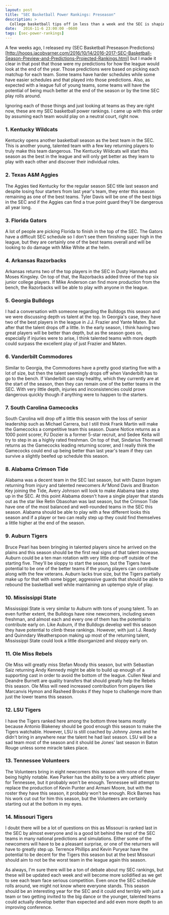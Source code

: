 ```yaml
---
layout: post
title: "SEC Basketball Power Rankings: Preseason"
description: >
  College basketball tips off in less than a week and the SEC is shaping up to be an open league this year.
date:   2016-11-6 23:00:00 -0600
tags: [sec-power-rankings]
---
```

A few weeks ago, I released my (SEC Basketball Preseason Predictions)[http://hoops.jacobvarner.com/2016/10/14/2016-2017-SEC-Basketball-Season-Preview-and-Predictions-Projected-Rankings.html] but I made it clear in that post that those were my predictions for how the league would look at the end of the year. Those predictions were based on picking each matchup for each team. Some teams have harder schedules while some have easier schedules and that played into those predictions. Also, as expected with a league full of young teams, some teams will have the potential of being much better at the end of the season or by the time SEC play rolls around.

Ignoring each of those things and just looking at teams as they are right now, these are my SEC basketball power rankings. I came up with this order by assuming each team would play on a neutral court, right now.

### 1. Kentucky Wildcats
Kentucky opens another basketball season as the best team in the SEC. This is another young, talented team with a few key returning players to truly make this team dangerous. The Kentucky Wildcats will start this season as the best in the league and will only get better as they learn to play with each other and discover their individual roles.

### 2. Texas A&M Aggies
The Aggies tied Kentucky for the regular season SEC title last season and despite losing four starters from last year's team, they enter this season remaining as one of the best teams. Tyler Davis will be one of the best bigs in the SEC and if the Aggies can find a true point guard they'll be dangerous all year long.

### 3. Florida Gators
A lot of people are picking Florida to finish in the top of the SEC. The Gators have a difficult SEC schedule so I don't see them finishing super high in the league, but they are certainly one of the best teams overall and will be looking to do damage with Mike White at the helm.

### 4. Arkansas Razorbacks
Arkansas returns two of the top players in the SEC in Dusty Hannahs and Moses Kingsley. On top of that, the Razorbacks added three of the top six junior college players. If Mike Anderson can find more production from the bench, the Razorbacks will be able to play with anyone in the league.

### 5. Georgia Bulldogs
I had a conversation with someone regarding the Bulldogs this season and we were discussing depth vs talent at the top. In Georgia's case, they have two of the best players in the league in J.J. Frazier and Yante Maten. But after that the talent drops off a little. In the early season, I think having two great players will be better than depth, but as the season goes on, especially if injuries were to arise, I think talented teams with more depth could surpass the excellent play of just Frazier and Maten.

### 6. Vanderbilt Commodores
Similar to Georgia, the Commodores have a pretty good starting five with a lot of size, but then the talent seemingly drops off when Vanderbilt has to go to the bench. If Vanderbilt can stay healthy, which they currently are at the start of the season, then they can remain one of the better teams in the SEC. With very little depth, injuries and inconsistencies could prove dangerous quickly though if anything were to happen to the starters.

### 7. South Carolina Gamecocks
South Carolina will drop off a little this season with the loss of senior leadership such as Michael Carrera, but I still think Frank Martin will make the Gamecocks a competitive team this season. Duane Notice returns as a 1000 point scorer, PJ Dozier is a former 5-star recruit, and Sedee Keita will try to step in as a highly rated freshman. On top of that, Sindarius Thornwell returns as the Gamecocks leading returning scorer, and I really think the Gamecocks could end up being better than last year's team if they can survive a slightly beefed up schedule this season.

### 8. Alabama Crimson Tide
Alabama was a decent team in the SEC last season, but with Dazon Ingram returning from injury and talented newcomers Ar'Mond Davis and Braxton Key joining the Tide, Avery Johnson will look to make Alabama take a step up in the SEC. At this point Alabama doesn't have a single player that stands out as the star like Retin Obasohan was last season, but the Crimson Tide have one of the most balanced and well-rounded teams in the SEC this season. Alabama should be able to play with a few different looks this season and if a player or two can really step up they could find themselves a little higher at the end of the season.

### 9. Auburn Tigers
Bruce Pearl has been bringing in talented players since he arrived on the plains and this season should be the first real signs of that talent increase. Auburn could be a ten man rotation with very little drop-off outside of the starting five. They'll be sloppy to start the season, but the Tigers have potential to be one of the better teams if the young players can contribute along with the few veterans. Auburn lacks true size, but the Tigers partially make up for that with some bigger, aggressive guards that should be able to rebound the basketball well while maintaining an uptempo style of play.

### 10. Mississippi State
Mississippi State is very similar to Auburn with tons of young talent. To an even further extent, the Bulldogs have nine newcomers, including seven freshman, and almost each and every one of them has the potential to contribute early on. Like Auburn, if the Bulldogs develop well this season they have potential to climb these rankings. However, with just I.J. Ready and Quinndary Weatherspoon making up most of the returning talent, Mississippi State could look a little disorganized and sloppy early on.

### 11. Ole Miss Rebels
Ole Miss will greatly miss Stefan Moody this season, but with Sebastian Saiz returning Andy Kennedy might be able to build up enough of a supporting cast in order to avoid the bottom of the league. Cullen Neal and Deandre Burnett are quality transfers that should greatly help the Rebels this season. Ole Miss will need increased contribution from players like Marcanvis Hymon and Rasheed Brooks if they hope to challenge more than just the lower teams this season.

### 12. LSU Tigers
I have the Tigers ranked here among the bottom three teams mostly because Antonio Blakeney should be good enough this season to make the Tigers watchable. However, LSU is still coached by Johnny Jones and he didn't bring in anywhere near the talent he had last season. LSU will be a sad team most of the season and it should be Jones' last season in Baton Rouge unless some miracle takes place.

### 13. Tennessee Volunteers
The Volunteers bring in eight newcomers this season with none of them being highly notable. Kwe Parker has the ability to be a very athletic player for Tennessee, but it probably won't be enough. Tennessee will attempt to replace the production of Kevin Punter and Armani Moore, but with the roster they have this season, it probably won't be enough. Rick Barnes has his work cut out for him this season, but the Volunteers are certainly starting out at the bottom in my eyes.

### 14. Missouri Tigers
I doubt there will be a lot of questions on this as Missouri is ranked last in the SEC by almost everyone and is a good bit behind the rest of the SEC teams in many national predictions and simulations. Either some of the newcomers will have to be a pleasant surprise, or one of the returners will have to greatly step up. Terrence Phillips and Kevin Puryear have the potential to be decent for the Tigers this season but at the best Missouri should aim to not be the worst team in the league again this season.

As always, I'm sure there will be a ton of debate about my SEC rankings, but these will be updated each week and will become more solidified as we get to see each team face serious competition. Even once the SEC schedule rolls around, we might not know where everyone stands. This season should be an interesting year for the SEC and it could end terribly with just a team or two getting invited to the big dance or the younger, talented teams could actually develop better than expected and add even more depth to an improving conference.
